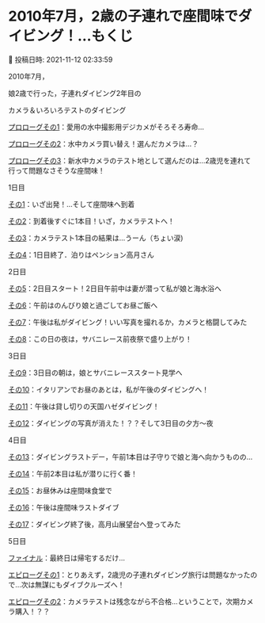 # 2010年7月，2歳の子連れで座間味でダイビング！…もくじ

📅 投稿日時: 2021-11-12 02:33:59

2010年7月，


娘2歳で行った，子連れダイビング2年目の


カメラ＆いろいろテストのダイビング





[プロローグその1](e876d159f92495cfcad5574c48f5e94a4.md)：愛用の水中撮影用デジカメがそろそろ寿命…


[プロローグその2](efb3b24e69d6ff057fbdc43402c8c11bd.md)：水中カメラ買い替え！選んだカメラは…？


[プロローグその3](e75c94719cb72284176a93c2d52bc8c8e.md)：新水中カメラのテスト地として選んだのは…2歳児を連れて行って問題なさそうな座間味！





1日目


[その1](ef9b613fa2f91fde432b50234b8bed2e2.md)：いざ出発！…そして座間味へ到着


[その2](e4b29b720927bf5b14d434043fec301e9.md)：到着後すぐに1本目！いざ，カメラテストへ！


[その3](e4ad45d532e8eca08b41a1facbe478bd7.md)：カメラテスト1本目の結果は…うーん（ちょい涙)


[その4](ef5a274cf67190f7dac2bddb0c31017c3.md)：1日目終了．泊りはペンション高月さん





2日目


[その5](e3236047936f3dbc8c09e1b502e94b0cc.md)：2日目スタート！2日目午前中は妻が潜って私が娘と海水浴へ


[その6](e4e3187a692d17aa7057cca334afd4a70.md)：午前はのんびり娘と過ごしてお昼ご飯へ


[その7](e44c584bd52f01ce54c7ab5cbc704d068.md)：午後は私がダイビング！いい写真を撮れるか，カメラと格闘してみた


[その8](e3b3005ae081dc6782512477f44e5306c.md)：この日の夜は，サバニレース前夜祭で盛り上がり！





3日目


[その9](ec79dda66c0112d3ecd96801447386791.md)：3日目の朝は，娘とサバニレーススタート見学へ


[その10](ed21b7de3d0278d6434994f6b082e526d.md)：イタリアンでお昼のあとは，私が午後のダイビングへ！


[その11](e872932d6257e228ed928f0987872d048.md)：午後は貸し切りの天国ハゼダイビング！


[その12](e0a7b1279cd9867f88338aaab4c2ab8f5.md)：ダイビングの写真が消えた！？？そして3日目の夕方～夜





4日目


[その13](ef17fa117a98535c21d5cf57ed0a155e8.md)：ダイビングラストデー，午前1本目は子守りで娘と海へ向かうものの…


[その14](e2abb20eadcc72ec8556ec3b1c192fd68.md)：午前2本目は私が潜りに行く番！


[その15](e336951c7eee772d47da2890f7dda7213.md)：お昼休みは座間味食堂で


[その16](e86fb701a37dc2a94da76ce8f53c19109.md)：午後は座間味ラストダイブ


[その17](efb5bf0183dadfd5fac6fbcb7c967d7d1.md)：ダイビング終了後，高月山展望台へ登ってみた





5日目


[ファイナル](ed480d2827d531590a63b45d088191317.md)：最終日は帰宅するだけ…





[エピローグその1](e57eeabcbbede4af71615b822784f072f.md)：とりあえず，2歳児の子連れダイビング旅行は問題なかったので…次は無謀にもダイブクルーズへ！


[エピローグその2](e2e931c4a06a38cbdc0ebf2451369cb3f.md)：カメラテストは残念ながら不合格…ということで，次期カメラ購入！？？
